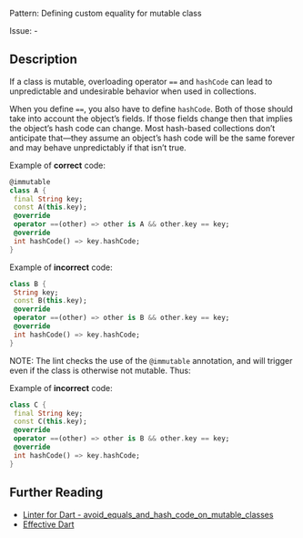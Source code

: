 Pattern: Defining custom equality for mutable class

Issue: -

## Description

If a class is mutable, overloading operator `==` and `hashCode` can lead to unpredictable and undesirable behavior when used in collections.

When you define `==`, you also have to define `hashCode`. Both of those should take into account the object’s fields. If those fields change then that implies the object’s hash code can change. Most hash-based collections don’t anticipate that—they assume an object’s hash code will be the same forever and may behave unpredictably if that isn’t true.

Example of **correct** code:
```dart
@immutable
class A {
 final String key;
 const A(this.key);
 @override
 operator ==(other) => other is A && other.key == key;
 @override
 int hashCode() => key.hashCode;
}
```

Example of **incorrect** code:
```dart
class B {
 String key;
 const B(this.key);
 @override
 operator ==(other) => other is B && other.key == key;
 @override
 int hashCode() => key.hashCode;
}
```

NOTE: The lint checks the use of the `@immutable` annotation, and will trigger
even if the class is otherwise not mutable. Thus:

Example of **incorrect** code:
```dart
class C {
 final String key;
 const C(this.key);
 @override
 operator ==(other) => other is B && other.key == key;
 @override
 int hashCode() => key.hashCode;
}
```

## Further Reading

* [Linter for Dart - avoid_equals_and_hash_code_on_mutable_classes](https://dart.dev/tools/linter-rules/avoid_equals_and_hash_code_on_mutable_classes)
* [Effective Dart](https://dart.dev/guides/language/effective-dart/design#avoid-defining-custom-equality-for-mutable-classes)